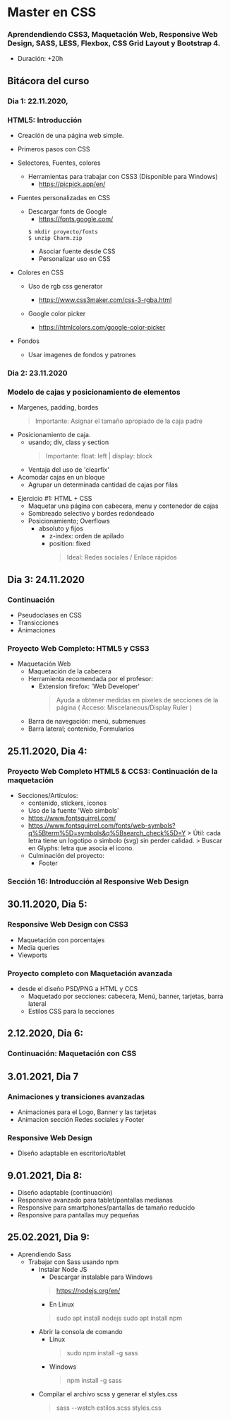 # Master en CSS
### Aprendendiendo CSS3, Maquetación Web, Responsive Web Design, SASS, LESS, Flexbox, CSS Grid Layout y Bootstrap 4. 
  - Duración: +20h


## Bitácora del curso

### Dia 1: 22.11.2020,		
### HTML5: Introducción 
- Creación de una página web simple.
* Primeros pasos con CSS
- Selectores, Fuentes, colores
  - Herramientas para trabajar con CSS3 (Disponible para Windows)
    - https://picpick.app/en/

- Fuentes personalizadas en CSS
  - Descargar fonts de Google
    - https://fonts.google.com/
    ```
    $ mkdir proyecto/fonts
    $ unzip Charm.zip
    ```
    * Asociar fuente desde CSS
    * Personalizar uso en CSS
	
* Colores en CSS
    * Uso de rgb css generator
      - https://www.css3maker.com/css-3-rgba.html

    * Google color picker
      - https://htmlcolors.com/google-color-picker

* Fondos 
  - Usar imagenes de fondos y patrones

### Dia 2: 23.11.2020
### Modelo de cajas y posicionamiento de elementos

- Margenes, padding, bordes
  	> Importante: Asignar el tamaño apropiado de la caja padre
- Posicionamiento de caja.
  	- usando; div, class y section
  	  > Importante: float: left | display: block
  	- Ventaja del uso de 'clearfix'
- Acomodar cajas en un bloque
  	- Agrupar un determinada cantidad de cajas por filas
* Ejercicio #1: HTML + CSS
  - Maquetar una página con cabecera, menu y contenedor de cajas
  - Sombreado selectivo y bordes redondeado
  - Posicionamiento; Overflows
  	- absoluto y fijos
  	  - z-index: orden de apilado
  	  - position: fixed
  	    > Ideal: Redes sociales / Enlace rápidos

## Dia 3: 24.11.2020
### Continuación 
* Pseudoclases en CSS
* Transicciones
* Animaciones

### Proyecto Web Completo: HTML5 y CSS3
- Maquetación Web
    - Maquetación de la cabecera
  	- Herramienta recomendada por el profesor:
  	  - Extension firefox: 'Web Developer' 
  	  	> Ayuda a obtener medidas en pixeles de secciones de la página
  	  	> ( Acceso: Miscelaneous/Display Ruler )
  	- Barra de navegación: menú, submenues
  	- Barra lateral;  contenido, Formularios

## 25.11.2020, Dia 4: 

### Proyecto Web Completo HTML5 & CCS3: Continuación de la maquetación 
- Secciones/Artículos:
  - contenido, stickers, iconos 
  - Uso de la fuente 'Web simbols'
  - https://www.fontsquirrel.com/
  - https://www.fontsquirrel.com/fonts/web-symbols?q%5Bterm%5D=symbols&q%5Bsearch_check%5D=Y
		    > Útil: cada letra tiene un logotipo o simbolo (svg) sin perder calidad.
		    > Buscar en Glyphs: letra que asocia el icono.
  - Culminación del proyecto: 
    - Footer



### Sección 16:  Introducción al Responsive Web Design

## 30.11.2020, Dia 5: 

### Responsive Web Design con CSS3
- Maquetación con porcentajes
- Media queries
- Viewports
### Proyecto completo con Maquetación avanzada
- desde el diseño PSD/PNG a HTML y CCS
  - Maquetado por secciones: cabecera, Menú, banner, tarjetas, barra lateral
  - Estilos CSS para la secciones

## 2.12.2020, Dia 6:
### Continuación:  Maquetación con CSS

## 3.01.2021, Dia 7
### Animaciones y transiciones avanzadas
- Animaciones para el Logo, Banner y las tarjetas
- Animacion sección Redes sociales y Footer
### Responsive Web Design
- Diseño adaptable en escritorio/tablet
## 9.01.2021, Dia 8:
- Diseño adaptable (continuación)
- Responsive avanzado para tablet/pantallas medianas
- Responsive para smartphones/pantallas de tamaño reducido
- Responsive para pantallas muy pequeñas

## 25.02.2021, Dia 9:
- Aprendiendo Sass
  - Trabajar con Sass usando npm
    - Instalar Node JS
      - Descargar instalable para Windows
      > https://nodejs.org/en/
      - En Linux
      > sudo apt install nodejs
      > sudo apt install npm
    - Abrir la consola de comando
      - Linux
        > sudo npm install -g sass
      - Windows
        > npm install -g sass
    - Compilar el archivo scss y generar el styles.css
        > sass --watch estilos.scss styles.css